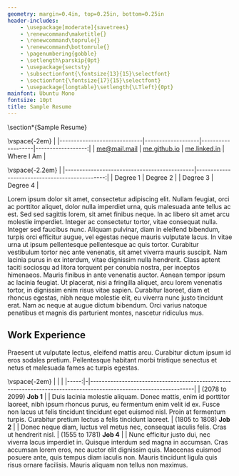 ```yaml
---
geometry: margin=0.4in, top=0.25in, bottom=0.25in
header-includes: 
    - \usepackage[moderate]{savetrees}
    - \renewcommand\maketitle{} 
    - \renewcommand\toprule{}   
    - \renewcommand\bottomrule{}
    - \pagenumbering{gobble}
    - \setlength\parskip{0pt}
    - \usepackage{sectsty}
    - \subsectionfont{\fontsize{13}{15}\selectfont}
    - \sectionfont{\fontsize{17}{15}\selectfont}
    - \usepackage{longtable}\setlength{\LTleft}{0pt}
mainfont: Ubuntu Mono 
fontsize: 10pt
title: Sample Resume
---
```



<!-- 
To modify margins, change the geometry setting, change the reference.docx, and change the style.css file. A similar procedure can change the font and font size.

The header-includes option is meant to:
- remove page numbers
- remove table borders
- left-align tables
- remove maketitle output
-->

<!-- replace maketitle with a section header only visible in the PDF/TEX output -->
\section*{Sample Resume}

\vspace{-2em}
|
|-----------------------------|-------------------|-------------------|------------------:|
| [me@mail.mail](mailto:me@mail.mail) | [me.github.io](https://me.github.io) | [me.linked.in](https://me.linked.in) | Where I Am |

\vspace{-2.2em}
|
|---------------------------------------------|----------------------------------------------:|
| Degree 1 | Degree 2 |
| Degree 3 | Degree 4 |

 Lorem ipsum dolor sit amet, consectetur adipiscing elit. Nullam feugiat, orci ac porttitor aliquet, dolor nulla imperdiet urna, quis malesuada ante tellus ac est. Sed sed sagittis lorem, sit amet finibus neque. In ac libero sit amet arcu molestie imperdiet. Integer ac consectetur tortor, vitae consequat nulla. Integer sed faucibus nunc. Aliquam pulvinar, diam in eleifend bibendum, turpis orci efficitur augue, vel egestas neque mauris vulputate lacus. In vitae urna ut ipsum pellentesque pellentesque ac quis tortor. Curabitur vestibulum tortor nec ante venenatis, sit amet viverra mauris suscipit. Nam lacinia purus in ex interdum, vitae dignissim nulla hendrerit. Class aptent taciti sociosqu ad litora torquent per conubia nostra, per inceptos himenaeos. Mauris finibus in ante venenatis auctor. Aenean tempor ipsum ac lacinia feugiat. Ut placerat, nisi a fringilla aliquet, arcu lorem venenatis tortor, in dignissim enim risus vitae sapien. Curabitur laoreet, diam et rhoncus egestas, nibh neque molestie elit, eu viverra nunc justo tincidunt erat. Nam ac neque at augue dictum bibendum. Orci varius natoque penatibus et magnis dis parturient montes, nascetur ridiculus mus. 

## Work Experience

Praesent ut vulputate lectus, eleifend mattis arcu. Curabitur dictum ipsum id eros sodales pretium. Pellentesque habitant morbi tristique senectus et netus et malesuada fames ac turpis egestas. 

<!-- Simulate a no-header table by removing excess vertical space -->
\vspace{-2em}
| | |
|-----:|-|------------------------------------------------------------------------------------------------------------------|
| (2078 to 2099) **Job 1** | | Duis lacinia molestie aliquam. Donec mattis, enim id porttitor laoreet, nibh ipsum rhoncus purus, eu fermentum enim velit id ex. Fusce non lacus ut felis tincidunt tincidunt eget euismod nisl. Proin at fermentum turpis. Curabitur pretium lectus a felis tincidunt laoreet.
| (1805 to 1808) **Job 2** | | Donec neque diam, luctus vel metus nec, consequat iaculis felis. Cras ut hendrerit nisl.
| (1555 to 1781) **Job 4** | | Nunc efficitur justo dui, nec viverra lacus imperdiet in. Quisque interdum sed magna in accumsan. Cras accumsan lorem eros, nec auctor elit dignissim quis. Maecenas euismod posuere ante, quis tempus diam iaculis non. Mauris tincidunt ligula quis risus ornare facilisis. Mauris aliquam non tellus non maximus. 
